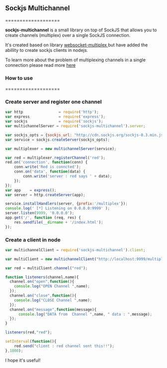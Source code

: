 ## Sockjs Multichannel
===================

**sockjs-multichannel** is a small library on top of SockJS that allows
you to create channels (multiplex) over a single SockJS connection.

It's created based on library [websocket-multiplex ](https://github.com/sockjs/websocket-multiplex) but have added the abillity to create sockjs clients in nodejs.

To learn more about the problem of multiplexing channels in a single connection please read more [here](https://www.rabbitmq.com/blog/2012/02/23/how-to-compose-apps-using-websockets/)

### How to use 
===================

### Create server and register one channel

```javascript
var http                = require('http');
var express             = require('express');
var sockjs              = require('sockjs');
var multichannelServer = require('sockjs-multichannel').server;

var sockjs_opts = {sockjs_url: "http://cdn.sockjs.org/sockjs-0.3.min.js"};
var service = sockjs.createServer(sockjs_opts);

var multiplexer = new multichannelServer(service);

var red = multiplexer.registerChannel('red');
red.on('connection', function(conn) {
    conn.write('Red is conncted');
    conn.on('data', function(data) {
        conn.write('server : red says ' + data);
    });
});
var app    = express();
var server = http.createServer(app);

service.installHandlers(server, {prefix:'/multiplex'});
console.log(' [*] Listening on 0.0.0.0:9999' );
server.listen(9999, '0.0.0.0');
app.get('/', function (req, res) {
    res.sendfile(__dirname + '/index.html');
});


```

### Create a client in node

```javascript
var multichannelClient = require('sockjs-multichannel').client;

var multiClient = new multichannelClient("http://localhost:9999/multiplex");

var red = multiClient.channel("red");

function listeners(channel,name){
  channel.on("open",function(){
    console.log("OPEN Channel ",name);
  });
  channel.on("close",function(){
    console.log("CLOSE Channel ",name);
  });
  channel.on("message",function(message){
      console.log("DATA from  Channel ",name, " data : ",message);
  });
}

listeners(red,"red");

setInterval(function(){
    red.send("client : red channel sent this!!");
},1000);
```


I hope it's useful!
